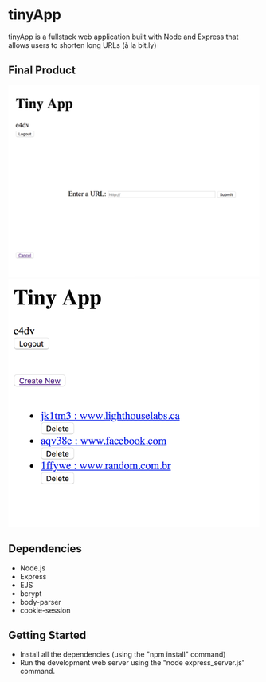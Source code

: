 # tinyApp

tinyApp is a fullstack web application built with Node and Express that allows users to shorten long URLs (à la bit.ly)

## Final Product

![Create New Short URL](https://github.com/paulabarreto/tinyApp/blob/master/docs/Create-new.png?raw=true)
![URLs List](/Docs/URLs-list.png)

## Dependencies

- Node.js
- Express
- EJS
- bcrypt
- body-parser
- cookie-session

## Getting Started
 
 - Install all the dependencies (using the "npm install" command)
 - Run the development web server using the "node express_server.js" command.
 
 
